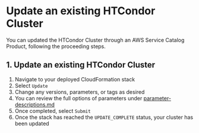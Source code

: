 # Update an existing HTCondor Cluster

You can updated the HTCondor Cluster through an AWS Service Catalog Product, following the proceeding steps.

## 1. Update an existing HTCondor Cluster

1. Navigate to your deployed CloudFormation stack
1. Select `Update`
1. Change any versions, parameters, or tags as desired
1. You can review the full options of parameters under [parameter-descriptions.md](./parameter-descriptions.md)
1. Once completed, select `Submit`
1. Once the stack has reached the `UPDATE_COMPLETE` status, your cluster has been updated

